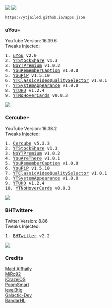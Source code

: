 <a href="altstore://source?URL=https://raw.githubusercontent.com/ytjailed/ytjailed.github.io/main/apps.json"><img src="https://img.shields.io/badge/AltStore-Add%20This%20Source-brightgreen?style=for-the-badge"></a>
<a href="https://altsource.by.lao.sb/browse/?source=https%3A%2F%2Fraw.githubusercontent.com%2Fytjailed%2Fytjailed.github.io%2Fmain%2Fapps.json"><img src="https://img.shields.io/badge/AltStore-Browse-blue?style=for-the-badge"></a>

`https://ytjailed.github.io/apps.json`

### uYou+
YouTube Version: 16.39.6<br/>
Tweaks Injected:
<pre>
1. <a href="https://miro92.com/repo/depictions/?p=com.miro.uyou" title="MiRo92's Repo">uYou</a> v2.0
2. <a href="https://github.com/iCrazeiOS/YTStockShare" title="iCrazeiOS' GitHub">YTStockShare</a> v1.3
3. <a href="https://poomsmart.github.io/repo/depictions/noytpremium.html" title="PoomSmart's Repo">NoYTPremium</a> v1.0.2
4. <a href="https://poomsmart.github.io/repo/depictions/youremembercaption.html" title="PoomSmart's Repo">YouRememberCaption</a> v1.0.0
5. <a href="https://github.com/PoomSmart/YouPiP" title="PoomSmart's GitHub">YouPiP</a> v1.5.10
6. <a href="https://github.com/PoomSmart/YTClassicVideoQualitySelector" title="PoomSmart's GitHub">YTClassicVideoQualitySelector</a> v1.0.1
7. <a href="https://poomsmart.github.io/repo/depictions/ytsystemappearance.html" title="PoomSmart's Repo">YTSystemAppearance</a> v1.0.0
8. <a href="https://github.com/PoomSmart/YTUHD" title="PoomSmart's GitHub">YTUHD</a> v1.2.4
9. <a href="https://github.com/level3tjg/YTNoHoverCards" title="level3tjg's GitHub">YTNoHoverCards</a> v0.0.3
</pre>
<a href="altstore://install?URL=https://github.com/ytjailed/ytjailed.github.io/releases/download/0.1/uYou_2-0_16-39-6.ipa"><img src="https://img.shields.io/badge/AltStore-Install%20uYou%2B-red?style=for-the-badge"></a>

### Cercube+
YouTube Version: 16.38.2<br/>
Tweaks Injected:
<pre>
1. <a href="https://apt.alfhaily.me/depictions/FDXO5R" title="Majd's Repo">Cercube</a> v5.3.3
2. <a href="https://github.com/iCrazeiOS/YTStockShare" title="iCrazeiOS' GitHub">YTStockShare</a> v1.3
3. <a href="https://poomsmart.github.io/repo/depictions/noytpremium.html" title="PoomSmart's Repo">NoYTPremium</a> v1.0.2
4. <a href="https://github.com/PoomSmart/YouAreThere" title="PoomSmart's GitHub">YouAreThere</a> v1.0.1
5. <a href="https://poomsmart.github.io/repo/depictions/youremembercaption.html" title="PoomSmart's Repo">YouRememberCaption</a> v1.0.0
6. <a href="https://github.com/PoomSmart/YouPiP" title="PoomSmart's GitHub">YouPiP</a> v1.5.10
7. <a href="https://github.com/PoomSmart/YTClassicVideoQualitySelector" title="PoomSmart's GitHub">YTClassicVideoQualitySelector</a> v1.0.1
8. <a href="https://poomsmart.github.io/repo/depictions/ytsystemappearance.htmlYTSystemAppearance" title="PoomSmart's Repo">YTSystemAppearance</a> v1.0.0
9. <a href="https://github.com/PoomSmart/YTUHD" title="PoomSmart's GitHub">YTUHD</a> v1.2.4
10. <a href="https://github.com/level3tjg/YTNoHoverCards" title="level3tjg's GitHub">YTNoHoverCards</a> v0.0.3
</pre>
<a href="altstore://install?URL=https://github.com/ytjailed/ytjailed.github.io/releases/download/0.1/Cercube_5-3-3_16-38-2.ipa"><img src="https://img.shields.io/badge/AltStore-Install%20Cercube%2B-red?style=for-the-badge"></a>

### BHTwitter+
Twitter Version: 8.86<br/>
Tweaks Injected:
<pre>
1. <a href="https://github.com/BandarHL/BHTwitter" title="BandarHL' GitHub">BHTwitter</a> v2.2
</pre>
<a href="altstore://install?URL=https://github.com/ytjailed/ytjailed.github.io/releases/download/0.1/BHTwitter_2-2_8-86.ipa"><img src="https://img.shields.io/badge/AltStore-Install%20BHTwitter%2B-red?style=for-the-badge"></a>

### Credits
[Majd Alfhaily](https://github.com/majd)<br/>
[MiRo92](https://github.com/MiRO92)<br/>
[iCrazeiOS](https://github.com/iCrazeiOS)<br/>
[PoomSmart](https://github.com/PoomSmart)<br/>
[level3tjg](https://github.com/level3tjg)<br/>
[Galactic-Dev](https://github.com/Galactic-Dev)<br/>
[BandarHL](https://github.com/BandarHL)
